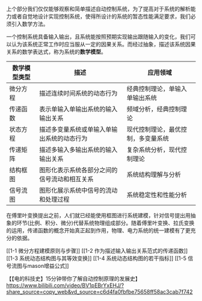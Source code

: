 上个部分我们仅仅能够观察和简单描述自动控制系统，为了提高对于系统的解析能力或者自觉地设计实现控制系统，使得所设计的系统的暂态性能满足要求，我们必须引入数学方法。

一个控制系统具备输入输出，且系统能按照预期实现输出跟随输入的变化，我们可以认为该系统正常工作时应当服从一定的因果关系。而经过抽象，描述该系统因果关系的数学表达式，称为系统的**数学模型**。

| 数学模型类型 | 描述                     | 应用领域              |
| ------ | ---------------------- | ----------------- |
| 微分方程   | 描述连续时间系统的动态行为          | 经典控制理论，单输入单输出系统   |
| 传递函数   | 表示单输入单输出系统的输入输出关系      | 频域分析，经典控制理论       |
| 状态方程   | 描述多变量系统或单输入单输出系统的动态行为  | 现代控制理论，最优控制，多变量系统 |
| 传递矩阵   | 描述多输入多输出系统的输入输出关系      | 复杂系统分析，现代控制理论     |
| 结构框图   | 图形化表示系统各部分之间的信号流动和相互关系 | 系统结构理解与分析         |
| 信号流图   | 图形化展示系统中信号的流动和处理过程     | 系统稳定性和性能分析        |
在傅里叶变换提出之前，人们就已经能使用框图进行系统建模，针对信号提出用抽象的环节(比例、积分、微分)代替系统物理组成部分。随着傅里叶变换、拉氏变换的运用，传递函数的概念开始真正起到作用，物理、电力系统的统一建模有了更充分的依据。

[[1-1 微分方程建模原则与步骤]]
[[1-2 作为描述输入输出关系范式的传递函数]]
[[1-3 系统动态结构图与其等效变换]]
[[1-4 系统动态结构图的若干指标]]
[[1-5 信号流图与mason增益公式]]


【【电的科技史】15分钟带你了解自动控制原理的发展史】 https://www.bilibili.com/video/BV1pEBrYxEHJ/?share_source=copy_web&vd_source=c6d4fa0fbfbe75658ff58ac3cab7f742